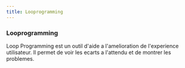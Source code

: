 ```yaml
---
title: Looprogramming
---
```


<div class="text-center">
  <div i-carbon-dicom-overlay class="text-4xl -mb-6 m-auto" />
  <h3>Looprogramming</h3>
</div>

Loop Programming est un outil d'aide a l'amelioration de l'experience utilisateur. Il permet de voir les ecarts a l'attendu et de montrer les problemes.
